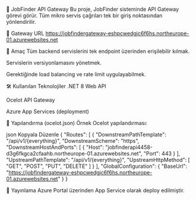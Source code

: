 📘 JobFinder API Gateway
Bu proje, JobFinder sisteminde API Gateway görevi görür. Tüm mikro servis çağrıları tek bir giriş noktasından yönlendirilir.

🔗 Gateway URL
https://jobfindergateway-eshpcwedgjc6f6hs.northeurope-01.azurewebsites.net

🎯 Amaç
Tüm backend servislerini tek endpoint üzerinden erişilebilir kılmak.

Servislerin versiyonlamasını yönetmek.

Gerektiğinde load balancing ve rate limit uygulayabilmek.

🛠️ Kullanılan Teknolojiler
.NET 8 Web API

Ocelot API Gateway

Azure App Services (deployment)

🔧 Yapılandırma (ocelot.json)
Örnek Ocelot yapılandırması:

json
Kopyala
Düzenle
{
  "Routes": [
    {
      "DownstreamPathTemplate": "/api/v1/{everything}",
      "DownstreamScheme": "https",
      "DownstreamHostAndPorts": [
        {
          "Host": "jobfinderapi4458-d3g6fkgca2cfaahb.northeurope-01.azurewebsites.net",
          "Port": 443
        }
    ],
      "UpstreamPathTemplate": "/api/v1/{everything}",
      "UpstreamHttpMethod": [ "GET", "POST", "PUT", "DELETE" ]
    }
  ],
  "GlobalConfiguration": {
    "BaseUrl": "https://jobfindergateway-eshpcwedgjc6f6hs.northeurope-01.azurewebsites.net"
  }
}


🚀 Yayınlama
Azure Portal üzerinden App Service olarak deploy edilmiştir.

